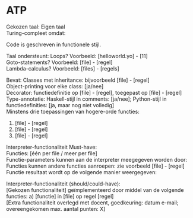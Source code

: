 # ATP
Gekozen taal: Eigen taal  
Turing-compleet omdat:

Code is geschreven in functionele stijl.

Taal ondersteunt:
Loops? Voorbeeld: [helloworld.yo] - [11]  
Goto-statements? Voorbeeld: [file] - [regel]  
Lambda-calculus? Voorbeeld: [files] - [regels]  

Bevat: 
Classes met inheritance: bijvoorbeeld [file] - [regel]  
Object-printing voor elke class: [ja/nee]  
Decorator: functiedefinitie op [file] - [regel], toegepast op [file] - [regel]  
Type-annotatie: Haskell-stijl in comments: [ja/nee]; Python-stijl in functiedefinities: [ja, maar nog niet volledig]   
Minstens drie toepassingen van hogere-orde functies:  
1. [file] - [regel]
2. [file] - [regel]
3. [file] - [regel]

Interpreter-functionaliteit Must-have:  
Functies: [één per file / meer per file]  
Functie-parameters kunnen aan de interpreter meegegeven worden door:   
Functies kunnen andere functies aanroepen: zie voorbeeld [file] - [regel]  
Functie resultaat wordt op de volgende manier weergegeven:   

Interpreter-functionaliteit (should/could-have):  
[Gekozen functionaliteit] geïmplementeerd door middel van de volgende functies: a) [functie] in [file] op regel [regel]  
[Extra functionaliteit overlegd met docent, goedkeuring: datum e-mail; overeengekomen max. aantal punten: X]  

